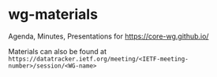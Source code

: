 # wg-materials
Agenda, Minutes, Presentations for <https://core-wg.github.io/>

Materials can also be found at `https://datatracker.ietf.org/meeting/<IETF-meeting-number>/session/<WG-name>`
